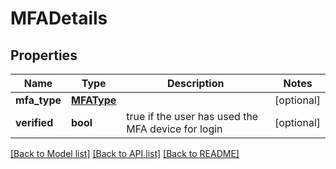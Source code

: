 # MFADetails

## Properties
Name | Type | Description | Notes
------------ | ------------- | ------------- | -------------
**mfa_type** | [**MFAType**](MFAType.md) |  | [optional] 
**verified** | **bool** | true if the user has used the MFA device for login | [optional] 

[[Back to Model list]](../README.md#documentation-for-models) [[Back to API list]](../README.md#documentation-for-api-endpoints) [[Back to README]](../README.md)


